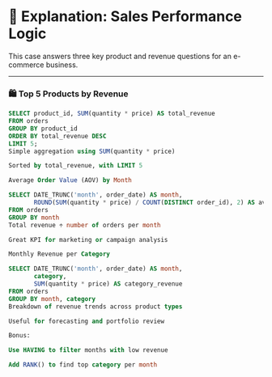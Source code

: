 # 📖 Explanation: Sales Performance Logic

This case answers three key product and revenue questions for an e-commerce business.

---

### 🛍 Top 5 Products by Revenue

```sql
SELECT product_id, SUM(quantity * price) AS total_revenue
FROM orders
GROUP BY product_id
ORDER BY total_revenue DESC
LIMIT 5;
Simple aggregation using SUM(quantity * price)

Sorted by total_revenue, with LIMIT 5

Average Order Value (AOV) by Month

SELECT DATE_TRUNC('month', order_date) AS month,
       ROUND(SUM(quantity * price) / COUNT(DISTINCT order_id), 2) AS avg_order_value
FROM orders
GROUP BY month
Total revenue ÷ number of orders per month

Great KPI for marketing or campaign analysis

Monthly Revenue per Category

SELECT DATE_TRUNC('month', order_date) AS month,
       category,
       SUM(quantity * price) AS category_revenue
FROM orders
GROUP BY month, category
Breakdown of revenue trends across product types

Useful for forecasting and portfolio review

Bonus:

Use HAVING to filter months with low revenue

Add RANK() to find top category per month
